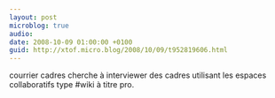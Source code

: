 ```yaml
---
layout: post
microblog: true
audio: 
date: 2008-10-09 01:00:00 +0100
guid: http://xtof.micro.blog/2008/10/09/t952819606.html
---
```

courrier cadres cherche à interviewer des cadres utilisant les espaces collaboratifs type #wiki à titre pro.
